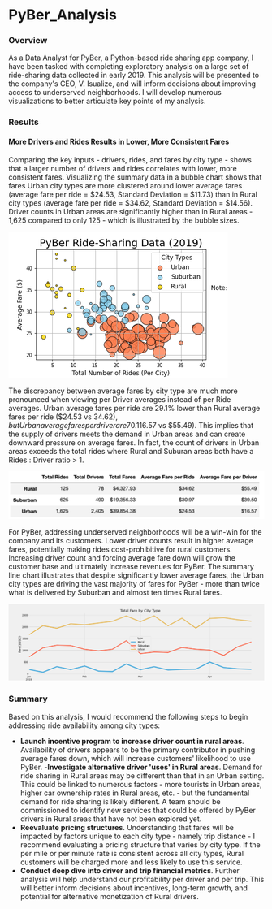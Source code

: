 # PyBer_Analysis

### Overview
As a Data Analyst for PyBer, a Python-based ride sharing app company, I have been tasked with completing exploratory analysis on a large set of ride-sharing data collected in early 2019.  This analysis will be presented to the company's CEO, V. Isualize, and will inform decisions about improving access to underserved neighborhoods.  I will develop numerous visualizations to better articulate key points of my analysis.

### Results 
#### More Drivers and Rides Results in Lower, More Consistent Fares 
Comparing the key inputs - drivers, rides, and fares by city type - shows that a larger number of drivers and rides correlates with lower, more consistent fares.  Visualizing the summary data in a bubble chart shows that fares Urban city types are more clustered around lower average fares (average fare per ride = $24.53, Standard Deviation = $11.73) than in Rural city types (average fare per ride = $34.62, Standard Deviation = $14.56).  Driver counts in Urban areas are significantly higher than in Rural areas - 1,625 compared to only 125 - which is illustrated by the bubble sizes.

![pyber_ride_sharing_data](https://github.com/benclark62/PyBer_Analysis/blob/main/analysis/Fig1.png) 

The discrepancy between average fares by city type are much more pronounced when viewing per Driver averages instead of per Ride averages.  Urban average fares per ride are 29.1% lower than Rural average fares per ride ($24.53 vs $34.62), but Urban average fares per driver are 70.1% lower than the same measure in Rural areas ($16.57 vs $55.49).  This implies that the supply of drivers meets the demand in Urban areas and can create downward pressure on average fares.  In fact, the count of drivers in Urban areas exceeds the total rides where Rural and Suburan areas both have a Rides : Driver ratio > 1.

![pyber_summary_dataframe](https://github.com/benclark62/PyBer_Analysis/blob/main/analysis/pyber_summary_df.png)

For PyBer, addressing underserved neighborhoods will be a win-win for the company and its customers.  Lower driver counts result in higher average fares, potentially making rides cost-prohibitive for rural customers.  Increasing driver count and forcing average fare down will grow the customer base and ultimately increase revenues for PyBer.  The summary line chart illustrates that despite significantly lower average fares, the Urban city types are driving the vast majority of fares for PyBer - more than twice what is delivered by Suburban and almost ten times Rural fares. 

![pyber_summary_dataframe](https://github.com/benclark62/PyBer_Analysis/blob/main/analysis/PyBer_fare_summary.png)

### Summary
Based on this analysis, I would recommend the following steps to begin addressing ride availability among city types:

- **Launch incentive program to increase driver count in rural areas**.  Availability of drivers appears to be the primary contributor in pushing average fares down, which will increase customers' likelihood to use PyBer.
-**Investigate alternative driver 'uses' in Rural areas**.  Demand for ride sharing in Rural areas may be different than that in an Urban setting.  This could be linked to numerous factors - more tourists in Urban areas, higher car ownership rates in Rural areas, etc. - but the fundamental demand for ride sharing is likely different.  A team should be commissioned to identify new services that could be offered by PyBer drivers in Rural areas that have not been explored yet. 
- **Reevaluate pricing structures**. Understanding that fares will be impacted by factors unique to each city type - namely trip distance - I recommend evaluating a pricing structure that varies by city type.  If the per mile or per minute rate is consistent across all city types, Rural customers will be charged more and less likely to use this service. 
- **Conduct deep dive into driver and trip financial metrics**.  Further analysis will help understand our profitability per driver and per trip.  This will better inform decisions about incentives, long-term growth, and potential for alternative monetization of Rural drivers.
